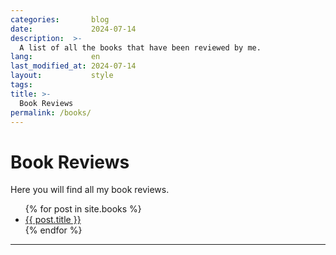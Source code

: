 ```yaml
---
categories:       blog
date:             2024-07-14
description:  >-
  A list of all the books that have been reviewed by me.
lang:             en
last_modified_at: 2024-07-14
layout:           style
tags:
title: >-
  Book Reviews
permalink: /books/
---
```


<h1>Book Reviews</h1>
<p>Here you will find all my book reviews.</p>

<ul>
  {% for post in site.books %}
    <li>
      <a href="{{ post.url | prepend: site.baseurl }}">{{ post.title }}</a>
    </li>
  {% endfor %}
</ul>

<hr />
